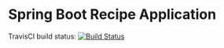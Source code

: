 # Spring Boot Recipe Application

TravisCI build status:
[![Build Status](https://travis-ci.org/AikoN76/spring5-recipe-app-1.svg?branch=lesson_173_refactoring_code_use_project_lombok)](https://travis-ci.org/AikoN76/spring5-recipe-app-1)
